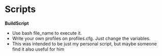 # Scripts
**BuildScript**
* Use bash file_name to execute it.
* Write your own profiles on profiles.cfg. Just change the variables.
* This was intended to be just my personal script, but maybe someone find it also useful for him
